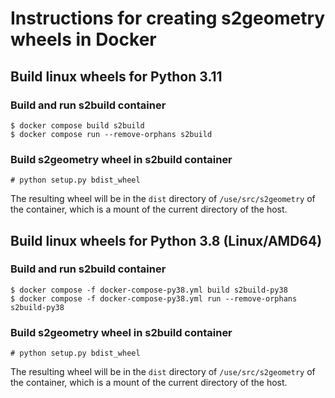 # Instructions for creating s2geometry wheels in Docker

## Build linux wheels for Python 3.11

### Build and run s2build container
```shell
$ docker compose build s2build
$ docker compose run --remove-orphans s2build
```

### Build s2geometry wheel in s2build container
```shell
# python setup.py bdist_wheel
```

The resulting wheel will be in the `dist` directory of `/use/src/s2geometry` of the container,
which is a mount of the current directory of the host.


## Build linux wheels for Python 3.8 (Linux/AMD64)

### Build and run s2build container
```shell
$ docker compose -f docker-compose-py38.yml build s2build-py38
$ docker compose -f docker-compose-py38.yml run --remove-orphans s2build-py38
```

### Build s2geometry wheel in s2build container
```shell
# python setup.py bdist_wheel
```

The resulting wheel will be in the `dist` directory of `/use/src/s2geometry` of the container,
which is a mount of the current directory of the host.